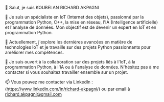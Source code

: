 👋 Salut, je suis KOUBELAN RICHARD AKPAGNI

👀 Je suis un spécialiste en IoT (Internet des objets), passionné par la programmation Python, C++, la mise en réseau, l'IA (Intelligence artificielle) et l'analyse de données. Mon objectif est de devenir un expert en IoT et en programmation Python.

🌱 Actuellement, j'explore les dernières avancées en matière de technologies IoT et je travaille sur des projets Python passionnants pour améliorer mes compétences.

💞️ Je suis ouvert à la collaboration sur des projets liés à l'IoT, à la programmation Python, à l'IA ou à l'analyse de données. N'hésitez pas à me contacter si vous souhaitez travailler ensemble sur un projet.

📫 Vous pouvez me contacter via LinkedIn : (https://www.linkedin.com/in/richard-akpagni/) ou par email à richard.akpagni@gmail.com



